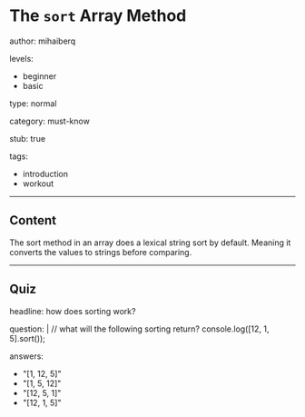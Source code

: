 # The `sort` Array Method
author: mihaiberq

levels:
  - beginner
  - basic

type: normal

category: must-know

stub: true

tags:
  - introduction
  - workout

---
## Content

The sort method in an array does a lexical string sort by default. Meaning it converts the values to strings before comparing. 

---
## Quiz

headline: how does sorting work?

question: |
  // what will the following sorting return?
  console.log([12, 1, 5].sort());

answers:
  - "[1, 12, 5]"
  - "[1, 5, 12]"
  - "[12, 5, 1]"
  - "[12, 1, 5]"
